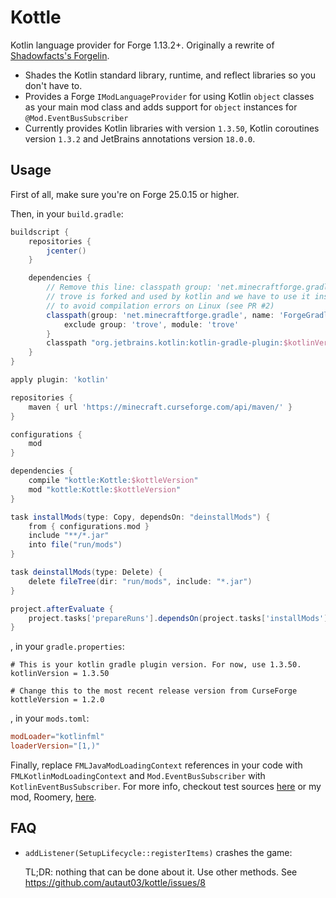# Kottle
Kotlin language provider for Forge 1.13.2+. Originally a rewrite of [Shadowfacts's Forgelin](https://github.com/shadowfacts/Forgelin).

- Shades the Kotlin standard library, runtime, and reflect libraries so you don't have to.
- Provides a Forge `IModLanguageProvider` for using Kotlin `object` classes as your main mod class and adds support for
`object` instances for `@Mod.EventBusSubscriber`
- Currently provides Kotlin libraries with version `1.3.50`, Kotlin coroutines version `1.3.2` and JetBrains annotations version `18.0.0`.

## Usage
First of all, make sure you're on Forge 25.0.15 or higher.

Then, in your `build.gradle`:
```groovy
buildscript {
    repositories {
        jcenter()
    }

    dependencies {
        // Remove this line: classpath group: 'net.minecraftforge.gradle', name: 'ForgeGradle', version: '3.+', changing: true
        // trove is forked and used by kotlin and we have to use it instead of the one forked by Forge
        // to avoid compilation errors on Linux (see PR #2)
        classpath(group: 'net.minecraftforge.gradle', name: 'ForgeGradle', version: '3.+', changing: true) {
            exclude group: 'trove', module: 'trove'
        }
        classpath "org.jetbrains.kotlin:kotlin-gradle-plugin:$kotlinVersion"
    }
}

apply plugin: 'kotlin'

repositories {
    maven { url 'https://minecraft.curseforge.com/api/maven/' }
}

configurations {
    mod
}

dependencies {
    compile "kottle:Kottle:$kottleVersion"
    mod "kottle:Kottle:$kottleVersion"
}

task installMods(type: Copy, dependsOn: "deinstallMods") {
    from { configurations.mod }
    include "**/*.jar"
    into file("run/mods")
}

task deinstallMods(type: Delete) {
    delete fileTree(dir: "run/mods", include: "*.jar")
}

project.afterEvaluate {
    project.tasks['prepareRuns'].dependsOn(project.tasks['installMods'])
}
```
, in your `gradle.properties`:
```
# This is your kotlin gradle plugin version. For now, use 1.3.50.
kotlinVersion = 1.3.50

# Change this to the most recent release version from CurseForge
kottleVersion = 1.2.0
```
, in your `mods.toml`:
```toml
modLoader="kotlinfml"
loaderVersion="[1,)"
```

Finally, replace `FMLJavaModLoadingContext` references in your code with `FMLKotlinModLoadingContext` and
`Mod.EventBusSubscriber` with `KotlinEventBusSubscriber`. For more info, checkout test sources 
[here](https://github.com/autaut03/kottle/tree/master/src/test/kotlin/net/alexwells/kottle) or my mod,
Roomery, [here](https://github.com/autaut03/roomery).

## FAQ
- `addListener(SetupLifecycle::registerItems)` crashes the game:

  TL;DR: nothing that can be done about it. Use other methods. See https://github.com/autaut03/kottle/issues/8
